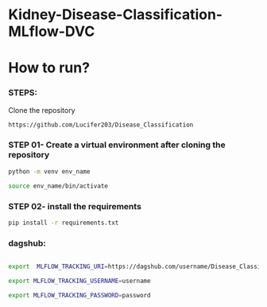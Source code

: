 # Kidney-Disease-Classification-MLflow-DVC

# How to run?

### STEPS:

Clone the repository

```bash
https://github.com/Lucifer203/Disease_Classification
```

### STEP 01- Create a virtual environment after cloning the repository

```bash
python -m venv env_name
```

```bash
source env_name/bin/activate
```

### STEP 02- install the requirements

```bash
pip install -r requirements.txt
```

### dagshub:

```bash

export  MLFLOW_TRACKING_URI=https://dagshub.com/username/Disease_Classification.mlflow

export MLFLOW_TRACKING_USERNAME=username

export MLFLOW_TRACKING_PASSWORD=password

```

